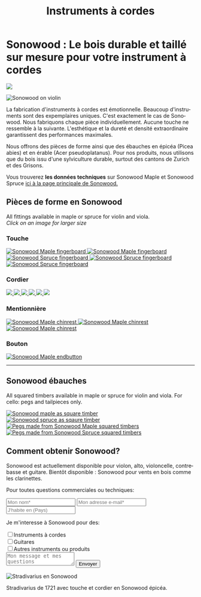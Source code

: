 ﻿---
lang: fr
title: 'Instruments à cordes'
order: 1
---

<div class="full-width-kenburns">
<div class="wrap-bg-image">

# Sonowood : Le bois durable et taillé sur mesure pour votre instrument à cordes

![](/assets/images/arrow-d-white.svg)

</div>
<img srcset="/assets/images/Sonowood_1_Tropical_Wood_Tropenholz_Ersatz_Replacement_Alternative_Sonowood_Ebenholz_Rosewood_Grenadill_SwissWoodSolutions_Klimaschutz_Violin_Guitar_Viola.jpg"
     src="/assets/images/sonowood_cover.jpg" alt="Sonowood on violin">
</div>

<div class="full-width-grey">
<div class="wrap">

La fabrication d'instruments à cordes est émotionnelle. Beaucoup d'instruments sont des expemplaires uniques. C'est exactement le cas de Sonowood. Nous fabriquons chaque pièce individuellement. Aucune touche ne ressemble à la suivante. L'esthétique et la dureté et densité extraordinaire garantissent des performances maximales.

Nous offrons des pièces de forme ainsi que des ébauches en épicéa (Picea abies) et en érable (Acer pseudoplatanus). Pour nos produits, nous utilisons que du bois issu d'une sylviculture durable, surtout des cantons de Zurich et des Grisons.

Vous trouverez **les données techniques** sur Sonowood Maple et Sonowood Spruce <a href="/fr/products/#technicaldata">ici à la page principale de Sonowood.</a>

</div>
</div>

<div class="full-width">
<div class="wrap">

## Pièces de forme en Sonowood

All fittings available in maple or spruce for violin and viola. <br/>
*Click on an image for larger size*

### Touche

<div class="picturegallery">
  <a href="/assets/images/strings/sonowood_fingerboard_maple1.jpg">
    <img src="/assets/images/strings/sonowood_fingerboard_maple1_thumb.jpg" alt="Sonowood Maple fingerboard">
  </a>
  <a href="/assets/images/strings/sonowood_fingerboard_maple2.jpg">
    <img src="/assets/images/strings/sonowood_fingerboard_maple2_thumb.jpg" alt="Sonowood Maple fingerboard">
  </a>
  <a href="/assets/images/strings/sonowood_fingerboard_spruce1.jpg">
    <img src="/assets/images/strings/sonowood_fingerboard_spruce1_thumb.jpg" alt="Sonowood Spruce fingerboard">
  </a>
  <a href="/assets/images/strings/sonowood_fingerboard_spruce4.jpg">
    <img src="/assets/images/strings/sonowood_fingerboard_spruce4_thumb.jpg" alt="Sonowood Spruce fingerboard">
  </a>
  <a href="/assets/images/strings/sonowood_fingerboard_spruce3.jpg">
    <img src="/assets/images/strings/sonowood_fingerboard_spruce3_thumb.jpg" alt="Sonowood Spruce fingerboard">
  </a>
</div>

### Cordier

<div class="picturegallery">
  <a href="/assets/images/strings/sonowood_tailpiece_maple1.jpg" alt="Sonowood Maple tailpiece">
    <img src="/assets/images/strings/sonowood_tailpiece_maple1_thumb.jpg">
  </a>
  <a href="/assets/images/strings/sonowood_tailpiece_maple2.jpg" alt="Sonowood Maple tailpiece">
    <img src="/assets/images/strings/sonowood_tailpiece_maple2_thumb.jpg">
  </a>
  <a href="/assets/images/strings/sonowood_tailpiece_maple3.jpg" alt="Sonowood Maple tailpiece">
    <img src="/assets/images/strings/sonowood_tailpiece_maple3_thumb.jpg">
  </a>
  <a href="/assets/images/strings/sonowood_tailpiece_maple4.jpg" alt="Sonowood Maple tailpiece">
    <img src="/assets/images/strings/sonowood_tailpiece_maple4_thumb.jpg">
  </a>
  <a href="/assets/images/strings/sonowood_tailpiece_spruce1.jpg" alt="Sonowood Spruce tailpiece">
    <img src="/assets/images/strings/sonowood_tailpiece_spruce1_thumb.jpg">
  </a>
  <a href="/assets/images/strings/sonowood_tailpiece_spruce2.jpg" alt="Sonowood Spruce tailpiece">
    <img src="/assets/images/strings/sonowood_tailpiece_spruce2_thumb.jpg">
  </a>   
</div>

### Mentionnière

<div class="picturegallery">
  <a href="/assets/images/strings/sonowood_chinrest_maple1.jpg">
    <img src="/assets/images/strings/sonowood_chinrest_maple1_thumb.jpg" alt="Sonowood Maple chinrest">
  </a>
  <a href="/assets/images/strings/sonowood_chinrest_maple2.jpg">
    <img src="/assets/images/strings/sonowood_chinrest_maple2_thumb.jpg" alt="Sonowood Maple chinrest">
  </a>
  <a href="/assets/images/strings/sonowood_chinrest_maple3.jpg">
    <img src="/assets/images/strings/sonowood_chinrest_maple3_thumb.jpg" alt="Sonowood Maple chinrest">
  </a>
</div>

### Bouton 

<div class="picturegallery">
  <a href="/assets/images/strings/sonowood_endbutton_maple1.jpg">
    <img src="/assets/images/strings/sonowood_endbutton_maple1_thumb.jpg" alt="Sonowood Maple endbutton">
  </a>
</div>

---

## Sonowood ébauches
All squared timbers available in maple or spruce for violin and viola. For cello: pegs and tailpieces only.

<div class="picturegallery">
  <a href="/assets/images/strings/Kantholz_ahorn.jpg">
    <img src="/assets/images/strings/Kantholz_ahorn.jpg" alt="Sonowood maple as square timber">
  </a>
<div class="picturegallery">
  <a href="/assets/images/strings/Kantholz_spruce.jpg">
    <img src="/assets/images/strings/Kantholz_spruce.jpg" alt="Sonowood spruce as sqaure timber">
  </a>
<div class="picturegallery">
  <a href="/assets/images/strings/sonowood_pegs_maple1.jpg">
    <img src="/assets/images/strings/sonowood_pegs_maple1_thumb.jpg" alt="Pegs made from Sonowood Maple squared timbers">
  </a>
  <a href="/assets/images/strings/sonowood_pegs_spruce1.jpg">
    <img src="/assets/images/strings/sonowood_pegs_spruce1_thumb.jpg" alt="Pegs made from Sonowood Spruce squared timbers">
  </a>  
</div>

</div>
</div>

<div class="full-width-grey">
<div class="wrap">

## Comment obtenir Sonowood?

Sonowood est actuellement disponible pour violon, alto, violoncelle, contrebasse et guitare. Bientôt disponible : Sonowood pour vents en bois comme les clarinettes.

Pour toutes questions commerciales ou techniques:

<script type="text/javascript">var submitted=false;</script>
<iframe name="hidden_iframe" id="hidden_iframe" style="display:none;" onload="if(submitted)  {window.location='';}"></iframe>

<form class="form" action="https://docs.google.com/forms/d/e/1FAIpQLScmllSAdsWOnOCcoBK-MsPOgC_icTCNbm0XAqzfv1LYG1xaHw/formResponse" target="hidden_iframe" onsubmit="return confirm('Thank you for your interest! We will get in touch as soon as possible')">
      <input type="text" name="entry.1998489538" class="input-line" placeholder="Mon nom*" required minlength="2">
      <input type="email" name="entry.913371209" class="input-line" placeholder="Mon adresse e-mail*" required minlength="3">
      <input type="text" name="entry.14292811" class="input-line" placeholder="J'habite en (Pays)" required minlength="2">
      <p>Je m'interesse à Sonowood pour des:</p>
      <div class="checkbox-wrapper">
        <input type="checkbox" name="entry.471260229" id="instrument-strings" value="strings"><label class="checkbox-label" for="instrument-strings">Instruments à cordes</label>
      </div>
      <div class="checkbox-wrapper">
        <input type="checkbox" name="entry.471260229" id="instrument-guitar" value="guitar"><label class="checkbox-label" for="instrument-guitar">Guitares</label>
      </div>
      <div class="checkbox-wrapper">
        <input type="checkbox" name="entry.471260229" id="instrument-other" value="other"><label class="checkbox-label" for="instrument-other">Autres instruments ou produits</label>
      </div>
      <textarea name="entry.1789398419" class="input-field" placeholder="Mon message et mes questions"></textarea>
      <input type="hidden" name="entry.298481630" value="FR">
      <button type="submit" class="form-submit">Envoyer</button>
</form>

</div>
</div>

<div class="full-width">
<div class="wrap">

<img srcset="/assets/images/News_4_Stradivarius_Stradivari_Geige_Griffbrett_Violin_Fingerboard_Tropical_Wood_Tropenholz_Ersatz_Replacement_Alternative_Sonowood_Swiss_Ebony_Ebony_Ebenholz.jpeg"
     src="/assets/images/News_4_Stradivarius_Stradivari_Geige_Griffbrett_Violin_Fingerboard_Tropical_Wood_Tropenholz_Ersatz_Replacement_Alternative_Sonowood_Swiss_Ebony_Ebony_Ebenholz.jpeg" alt="Stradivarius en Sonowood">
<figcaption>Stradivarius de 1721 avec touche et cordier en Sonowood épicéa.</figcaption>

</div>
</div>

<script src="/assets/js/jquery.min.js"></script>
<script src="/assets/lightgallery/js/lightgallery.min.js"></script>
<script src="/assets/lightgallery/js/lg-zoom.min.js"></script>
<script src="/assets/lightgallery/js/lg-thumbnail.min.js"></script>
<script src="/assets/lightgallery/js/lg-share.min.js"></script>
<script type="text/javascript">
  $(".picturegallery").lightGallery({
      download: false,
      googlePlus: false,
    });
</script>
